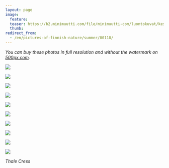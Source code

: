 ```yaml
---
layout: page
image:
  feature:
  teaser: https://b2.minimuutti.com/file/minimuutti-com/luontokuvat/kes%C3%A4/9/DS44998-245px.jpg
  thumb:
redirect_from:
  - /en/pictures-of-finnish-nature/summer/00118/
---
```


*You can buy these photos in full resolution and without the watermark on [500px.com](https://500px.com/minimuutticom/galleries/flowers).*

[![](https://b2.minimuutti.com/file/minimuutti-com/luontokuvat/kes%C3%A4/9/DS44963-800px.jpg)](https://dl.dropboxusercontent.com/sh/ea1wtnz7z734o12/AAD5sW03PTXVSRxIkIr3P52Va/luontokuvat/kes%C3%A4/9/DS44963.jpg)

[![](https://b2.minimuutti.com/file/minimuutti-com/luontokuvat/kes%C3%A4/9/DS44965-800px.jpg)](https://dl.dropboxusercontent.com/sh/ea1wtnz7z734o12/AACMgFfnmufgRWFj0nIMlEN1a/luontokuvat/kes%C3%A4/9/DS44965.jpg)

[![](https://b2.minimuutti.com/file/minimuutti-com/luontokuvat/kes%C3%A4/9/DS44968-800px.jpg)](https://dl.dropboxusercontent.com/sh/ea1wtnz7z734o12/AADWRjP9D8YVJ3QyFUxjhUHGa/luontokuvat/kes%C3%A4/9/DS44968.jpg)

[![](https://b2.minimuutti.com/file/minimuutti-com/luontokuvat/kes%C3%A4/9/DS44969-800px.jpg)](https://dl.dropboxusercontent.com/sh/ea1wtnz7z734o12/AABNMqDvkvnnD2szhtRJruXga/luontokuvat/kes%C3%A4/9/DS44969.jpg)

[![](https://b2.minimuutti.com/file/minimuutti-com/luontokuvat/kes%C3%A4/9/DS44970-800px.jpg)](https://dl.dropboxusercontent.com/sh/ea1wtnz7z734o12/AAAZoRsAQcCDxvvrNpN2reSea/luontokuvat/kes%C3%A4/9/DS44970.jpg)

[![](https://b2.minimuutti.com/file/minimuutti-com/luontokuvat/kes%C3%A4/9/DS44979-800px.jpg)](https://dl.dropboxusercontent.com/sh/ea1wtnz7z734o12/AABgix8adSa44LZMt8rR3jBwa/luontokuvat/kes%C3%A4/9/DS44979.jpg)

[![](https://b2.minimuutti.com/file/minimuutti-com/luontokuvat/kes%C3%A4/9/DS45004-800px.jpg)](https://dl.dropboxusercontent.com/sh/ea1wtnz7z734o12/AABitd0ASIzCz0g1FZ--7Y5ga/luontokuvat/kes%C3%A4/9/DS45004.jpg)

[![](https://b2.minimuutti.com/file/minimuutti-com/luontokuvat/kes%C3%A4/9/DS44996-800px.jpg)](https://dl.dropboxusercontent.com/sh/ea1wtnz7z734o12/AAB6xfTOiVfjc-2lFaEVe-WYa/luontokuvat/kes%C3%A4/9/DS44996.jpg)

[![](https://b2.minimuutti.com/file/minimuutti-com/luontokuvat/kes%C3%A4/9/DS44997-800px.jpg)](https://dl.dropboxusercontent.com/sh/ea1wtnz7z734o12/AAB-tfhCfTP-NUcBAu0pdmLAa/luontokuvat/kes%C3%A4/9/DS44997.jpg)

[![](https://b2.minimuutti.com/file/minimuutti-com/luontokuvat/kes%C3%A4/9/DS44998-800px.jpg)](https://dl.dropboxusercontent.com/sh/ea1wtnz7z734o12/AACvmai2d29Y5hFuaCCde83Ka/luontokuvat/kes%C3%A4/9/DS44998.jpg)

*Thale Cress*
